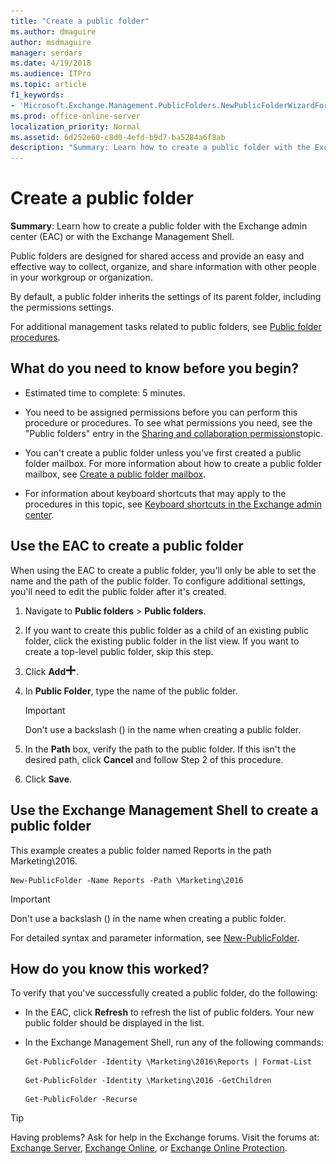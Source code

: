 ```yaml
---
title: "Create a public folder"
ms.author: dmaguire
author: msdmaguire
manager: serdars
ms.date: 4/19/2018
ms.audience: ITPro
ms.topic: article
f1_keywords:
- 'Microsoft.Exchange.Management.PublicFolders.NewPublicFolderWizardForm.NewPublicFolderWizardPage'
ms.prod: office-online-server
localization_priority: Normal
ms.assetid: 6d252e60-c8d0-4efd-b9d7-ba5284a6f8ab
description: "Summary: Learn how to create a public folder with the Exchange admin center (EAC) or with the Exchange Management Shell."
---
```


# Create a public folder

 **Summary**: Learn how to create a public folder with the Exchange admin center (EAC) or with the Exchange Management Shell.
  
Public folders are designed for shared access and provide an easy and effective way to collect, organize, and share information with other people in your workgroup or organization.
  
By default, a public folder inherits the settings of its parent folder, including the permissions settings.
  
For additional management tasks related to public folders, see [Public folder procedures](public-folder-procedures.md).
  
## What do you need to know before you begin?

- Estimated time to complete: 5 minutes.
    
- You need to be assigned permissions before you can perform this procedure or procedures. To see what permissions you need, see the "Public folders" entry in the [Sharing and collaboration permissions](../../permissions/feature-permissions/sharing-and-collaboration.md)topic.
    
- You can't create a public folder unless you've first created a public folder mailbox. For more information about how to create a public folder mailbox, see [Create a public folder mailbox](create-public-folder-mailbox.md).
    
- For information about keyboard shortcuts that may apply to the procedures in this topic, see [Keyboard shortcuts in the Exchange admin center](../../about-documentation/keyboard-shortcuts-in-eac.md).
    
## Use the EAC to create a public folder
<a name="BKMK_EAC"> </a>

When using the EAC to create a public folder, you'll only be able to set the name and the path of the public folder. To configure additional settings, you'll need to edit the public folder after it's created.
  
1. Navigate to **Public folders** > **Public folders**.
    
2. If you want to create this public folder as a child of an existing public folder, click the existing public folder in the list view. If you want to create a top-level public folder, skip this step.
    
3. Click **Add**![Add icon](../../media/ITPro_EAC_AddIcon.png).
    
4. In **Public Folder**, type the name of the public folder.
    
    > [!IMPORTANT]
    > Don't use a backslash (\) in the name when creating a public folder. 
  
5. In the **Path** box, verify the path to the public folder. If this isn't the desired path, click **Cancel** and follow Step 2 of this procedure. 
    
6. Click **Save**.
    
## Use the Exchange Management Shell to create a public folder
<a name="BKMK_Shell"> </a>

This example creates a public folder named Reports in the path Marketing\2016.
  
```
New-PublicFolder -Name Reports -Path \Marketing\2016
```

> [!IMPORTANT]
> Don't use a backslash (\) in the name when creating a public folder. 
  
For detailed syntax and parameter information, see [New-PublicFolder](http://technet.microsoft.com/library/18b837bf-9ef7-4edf-8728-7f6bd346e75d.aspx).
  
## How do you know this worked?
<a name="BKMK_Shell"> </a>

To verify that you've successfully created a public folder, do the following:
  
- In the EAC, click **Refresh** to refresh the list of public folders. Your new public folder should be displayed in the list. 
    
- In the Exchange Management Shell, run any of the following commands:
    
  ```
  Get-PublicFolder -Identity \Marketing\2016\Reports | Format-List
  ```

  ```
  Get-PublicFolder -Identity \Marketing\2016 -GetChildren
  ```

  ```
  Get-PublicFolder -Recurse
  ```

> [!TIP]
> Having problems? Ask for help in the Exchange forums. Visit the forums at: [Exchange Server](https://go.microsoft.com/fwlink/p/?linkId=60612), [Exchange Online](https://go.microsoft.com/fwlink/p/?linkId=267542), or [Exchange Online Protection](https://go.microsoft.com/fwlink/p/?linkId=285351). 
  

